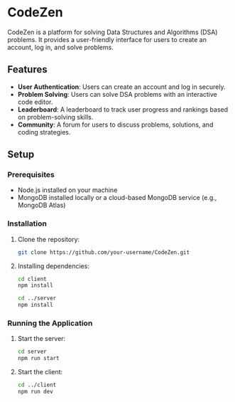# CodeZen

CodeZen is a platform for solving Data Structures and Algorithms (DSA) problems. It provides a user-friendly interface for users to create an account, log in, and solve problems.

## Features

- **User Authentication**: Users can create an account and log in securely.
- **Problem Solving**: Users can solve DSA problems with an interactive code editor.
- **Leaderboard**: A leaderboard to track user progress and rankings based on problem-solving skills.
- **Community**: A forum for users to discuss problems, solutions, and coding strategies.

## Setup

### Prerequisites

- Node.js installed on your machine
- MongoDB installed locally or a cloud-based MongoDB service (e.g., MongoDB Atlas)

### Installation

1. Clone the repository:

   ```bash
   git clone https://github.com/your-username/CodeZen.git
   ```
2. Installing dependencies:
   ```bash
   cd client
   npm install
   ```

   ```bash
   cd ../server
   npm install
   ```

### Running the Application

1. Start the server:

   ```bash
   cd server
   npm run start
   ```
2. Start the client:
   ```bash
   cd ../client
   npm run dev
   ```
